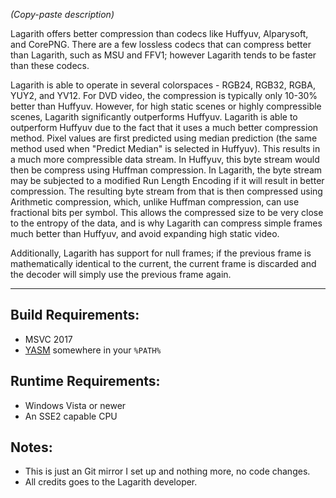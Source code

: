 *(Copy-paste description)*

Lagarith offers better compression than codecs like Huffyuv, Alparysoft, and CorePNG.
There are a few lossless codecs that can compress better than Lagarith, such as MSU and FFV1;
however Lagarith tends to be faster than these codecs.

Lagarith is able to operate in several colorspaces - RGB24, RGB32, RGBA, YUY2, and YV12.
For DVD video, the compression is typically only 10-30% better than Huffyuv. However,
for high static scenes or highly compressible scenes, Lagarith significantly outperforms Huffyuv.
Lagarith is able to outperform Huffyuv due to the fact that it uses a much better compression method.
Pixel values are first predicted using median prediction (the same method used when "Predict Median"
is selected in Huffyuv).
This results in a much more compressible data stream. In Huffyuv, this byte stream would
then be compress using Huffman compression. In Lagarith, the byte stream may be subjected
to a modified Run Length Encoding if it will result in better compression. The resulting
byte stream from that is then compressed using Arithmetic compression, which, unlike Huffman
compression, can use fractional bits per symbol. This allows the compressed size to be very
close to the entropy of the data, and is why Lagarith can compress simple frames much better
than Huffyuv, and avoid expanding high static video.

Additionally, Lagarith has support for null frames; if the previous frame is mathematically
identical to the current, the current frame is discarded and the decoder will simply use the
previous frame again.

---

## Build Requirements:

* MSVC 2017
* [YASM](http://yasm.tortall.net/Download.html) somewhere in your `%PATH%`

## Runtime Requirements:

* Windows Vista or newer
* An SSE2 capable CPU

## Notes:

* This is just an Git mirror I set up and nothing more, no code changes.
* All credits goes to the Lagarith developer.
